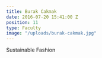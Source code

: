 ```yaml
---
title: Burak Cakmak
date: 2016-07-20 15:41:00 Z
position: 11
type: Faculty
image: "/uploads/burak-cakmak.jpg"
---
```


Sustainable Fashion
